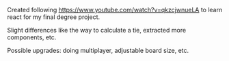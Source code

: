 Created following https://www.youtube.com/watch?v=qkzcjwnueLA to learn react for my final degree project.

Slight differences like the way to calculate a tie, extracted more components, etc.

Possible upgrades: doing multiplayer, adjustable board size, etc.